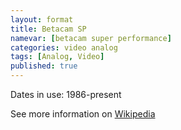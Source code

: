 ```yaml
---
layout: format
title: Betacam SP
namevar: [betacam super performance]
categories: video analog
tags: [Analog, Video]
published: true
---
```

Dates in use: 1986-present


See more information on [Wikipedia](https://en.wikipedia.org/wiki/Betacam#Betacam_SP)
